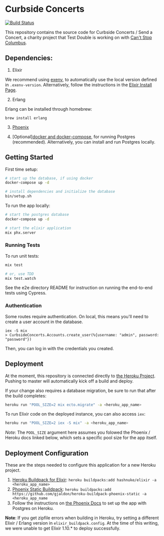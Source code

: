 # Curbside Concerts

[![Build Status](https://travis-ci.org/testdouble/curbside-concerts.svg?branch=master)](https://travis-ci.org/testdouble/curbside-concerts)

This repository contains the source code for Curbside Concerts / Send a Concert, a charity project that Test Double is working on with [Can't Stop Columbus](https://cantstopcolumbus.web.app/).

## Dependencies:

1. Elixir

We recommend using [exenv](https://github.com/exenv/exenv), to automatically use the local version defined in `.exenv-version`. Alternatively, follow the instructions in the [Elixir Install Page](https://elixir-lang.org/install.html).

2. Erlang

Erlang can be installed through homebrew:

```
brew install erlang
```

3. [Phoenix](https://hexdocs.pm/phoenix/installation.html)

4. [Optional][docker and docker-compose](https://docs.docker.com/get-docker/), for running Postgres (recommended). Alternatively, you can install and run Postgres locally.

## Getting Started

First time setup:

```sh
# start up the database, if using docker
docker-compose up -d

# install dependencies and initialize the database
bin/setup.sh
```

To run the app locally:

```sh
# start the postgres database
docker-compose up -d

# start the elixir application
mix phx.server
```

### Running Tests

To run unit tests:

```sh
mix test

# or, use TDD
mix test.watch
```

See the e2e directory README for instruction on running the end-to-end tests using Cypress.

### Authentication

Some routes require authentication. On local, this means you'll need to create a user account in the database.

```
iex -S mix
> CurbsideConcerts.Accounts.create_user(%{username: "admin", password: "password"})
```

Then, you can log in with the credentials you created.

## Deployment

At the moment, this repository is connected directly to [the Heroku Project](https://dashboard.heroku.com/apps/sendaconcert). Pushing to master will automatically kick off a build and deploy.

If your change also requires a database migration, be sure to run that after the build completes:

```sh
heroku run "POOL_SIZE=2 mix ecto.migrate" -a <heroku_app_name>
```

To run Elixir code on the deployed instance, you can also access `iex`:

```sh
heroku run "POOL_SIZE=2 iex -S mix" -a <heroku_app_name>
```

_Note_: The `POOL_SIZE` argument here assumes you folowed the Phoenix / Heroku docs linked below, which sets a specific pool size for the app itself.

## Deployment Configuration

These are the steps needed to configure this application for a new Heroku project.

1. [Heroku Buildpack for Elixir](https://github.com/HashNuke/heroku-buildpack-elixir): `heroku buildpacks:add hashnuke/elixir -a <heroku_app_name>`
2. [Phoenix Static Buildpack](https://github.com/gjaldon/heroku-buildpack-phoenix-static): `heroku buildpacks:add https://github.com/gjaldon/heroku-buildpack-phoenix-static -a <heroku_app_name`
3. Follow the instructions on [the Phoenix Docs](https://hexdocs.pm/phoenix/heroku.html#making-our-project-ready-for-heroku) to set up the app with Postgres on Heroku.

**Note**: If you get zipfile errors when building in Heroku, try setting a different Elixir / Erlang version in `elixir_buildpack.config`. At the time of this writing, we were unable to get Elixir 1.10.\* to deploy successfully.
